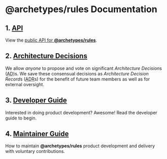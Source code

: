 # **@archetypes/rules** Documentation

## 1. [API][api-url]

View the [public API for **@archetypes/rules**][api-url].

## 2. [Architecture Decisions](./adr/README.md)

We allow _anyone_ to propose and vote on significant
<dfn id="def-architecture-decision" title="An architecture decision (AD) is a software design choice that addresses a significant requirement.">Architecture
Decision</dfn>s (<abbr title="Architecture Decision">AD</abbr>)s. We save these
consensual decisions as <dfn id="def-architecture-decision-records">Architecture
Decision Record</dfn>s
(<abbr title="An architecture decision record (ADR) is a document that captures an important architectural decision made along with its context and consequences.">ADR</abbr>s)
for the benefit of future team members as well as for external oversight.

## 3. [Developer Guide](./developer-guide/README.md)

Interested in doing product development? Awesome! Read the developer guide to
begin.

## 4. [Maintainer Guide](maintainer-guide/README.md)

How to maintain **@archetypes/rules** product development and delivery with
voluntary contributions.

[api-url]: ./api/@archetypes/rules/1.0.0/index.html
